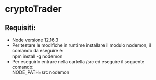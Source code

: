 # cryptoTrader

## Requisiti:
* Node versione 12.16.3
* Per testare le modifiche in runtime installare il modulo nodemon, il comando da eseguire è:<br>
    npm install -g nodemon
* Per eseguirlo entrare nella cartella /src ed eseguire il seguente comando:<br>
    NODE_PATH=src nodemon
